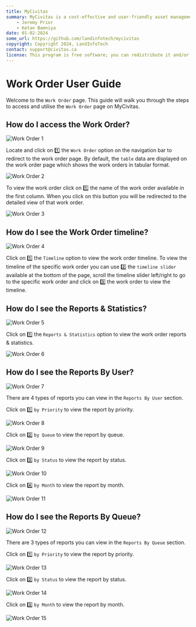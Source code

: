 ```yaml
---
title: MyCivitas
summary: MyCivitas is a cost-effective and user-friendly asset management platform designed specifically for small communities. This comprehensive solution offers an all-inclusive and easy-to-use platform, empowering users to efficiently record and manage their assets within a powerful information system. With MyCivitas, communities can streamline their asset management processes, ensuring a seamless and effective approach to organising and overseeing their valuable resources.
    - Jeremy Prior
    - Ketan Bamniya
date: 01-02-2024
some_url: https://github.com/landinfotech/mycivitas
copyright: Copyright 2024, LandInfoTech
contact: support@civitas.ca
license: This program is free software; you can redistribute it and/or modify it under the terms of the GNU Affero General Public License as published by the Free Software Foundation; either version 3 of the License, or (at your option) any later version.
---
```


# Work Order User Guide

Welcome to the `Work Order` page. This guide will walk you through the steps to access and utilise the `Work Order` page on MyCivitas.

## How do I access the Work Order?

![Work Order 1](./img/work-order-1.png)

Locate and click on 1️⃣ the `Work Order` option on the navigation bar to redirect to the work order page. By default, the `table` data are displayed on the work order page which shows the work orders in tabular format.

![Work Order 2](./img/work-order-2.png)

To view the work order click on 1️⃣ the name of the work order available in the first column. When you click on this button you will be redirected to the detailed view of that work order.

![Work Order 3](./img/work-order-3.png)

## How do I see the Work Order timeline?

![Work Order 4](./img/work-order-4.png)

Click on 1️⃣ the `Timeline` option to view the work order timeline. To view the timeline of the specific work order you can use 2️⃣ the `timeline slider` available at the bottom of the page, scroll the timeline slider left/right to go to the specific work order and click on 3️⃣ the work order to view the timeline.

## How do I see the Reports & Statistics?

![Work Order 5](./img/work-order-5.png)

Click on 1️⃣ the `Reports & Statistics` option to view the work order reports & statistics.

![Work Order 6](./img/work-order-6.png)

## How do I see the Reports By User?

![Work Order 7](./img/work-order-7.png)

There are 4 types of reports you can view in the `Reports By User` section.

Click on 1️⃣ `by Priority` to view the report by priority.

![Work Order 8](./img/work-order-8.png)

Click on 2️⃣ `by Queue` to view the report by queue.

![Work Order 9](./img/work-order-9.png)

Click on 3️⃣ `by Status` to view the report by status.

![Work Order 10](./img/work-order-10.png)

Click on 4️⃣ `by Month` to view the report by month.

![Work Order 11](./img/work-order-11.png)

## How do I see the Reports By Queue?

![Work Order 12](./img/work-order-12.png)

There are 3 types of reports you can view in the `Reports By Queue` section.

Click on 1️⃣ `by Priority` to view the report by priority.

![Work Order 13](./img/work-order-13.png)

Click on 2️⃣ `by Status` to view the report by status.

![Work Order 14](./img/work-order-14.png)

Click on 3️⃣ `by Month` to view the report by month.

![Work Order 15](./img/work-order-15.png)
